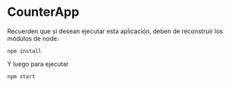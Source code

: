 # CounterApp

Recuerden que si desean ejecutar esta aplicación, deben de reconstruir los módulos de node:

```
npm install
```

Y luego para ejecutar

```
npm start
```